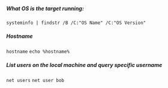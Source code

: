 ##### What OS is the target running:
`systeminfo | findstr /B /C:"OS Name" /C:"OS Version"`

##### Hostname
`hostname`
`echo %hostname%`

##### List users on the local machine and query specific username
`net users`
`net user bob`


##### 

##### 

##### 

##### 

##### 

##### 

##### 

##### 

##### 

##### 

